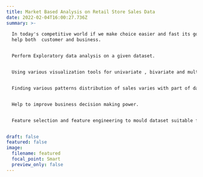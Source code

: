 ```yaml
---
title: Market Based Analysis on Retail Store Sales Data
date: 2022-02-04T16:00:27.736Z
summary: >-
  
  In today's competitive world if we make choice easier and fast its going to
  help both  customer and business.


  Perform Exploratory data analysis on a given dataset.


  Using various visualization tools for univariate , bivariate and multi variate analysis.


  Finding various patterns distribution of sales varies with part of day , year, month or region.


  Help to improve business decision making power.


  Feature selection and feature engineering to mould dataset suitable for prediction.


draft: false
featured: false
image:
  filename: featured
  focal_point: Smart
  preview_only: false
---
```

